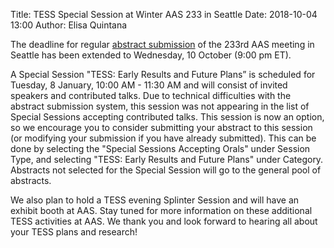 Title: TESS Special Session at Winter AAS 233 in Seattle
Date: 2018-10-04 13:00
Author: Elisa Quintana

The deadline for regular [abstract submission](https://aas.org/meetings/aas233/abstracts) of the 233rd AAS meeting in Seattle has been extended to Wednesday, 10 October (9:00 pm ET).


A Special Session "TESS: Early Results and Future Plans” is scheduled for Tuesday, 8 January, 10:00 AM - 11:30 AM and will consist of invited speakers and contributed talks. Due to technical difficulties with the abstract submission system, this session was not appearing in the list of Special Sessions accepting contributed talks. This session is now an option, so we encourage you to consider submitting your abstract to this session (or modifying your submission if you have already submitted). This can be done by selecting the "Special Sessions Accepting Orals" under Session Type, and selecting "TESS: Early Results and Future Plans" under Category. Abstracts not selected for the Special Session will go to the general pool of abstracts.

We also plan to hold a TESS evening Splinter Session and will have an exhibit booth at AAS. Stay tuned for more information on these additional TESS activities at AAS. We thank you and look forward to hearing all about your TESS plans and research!

